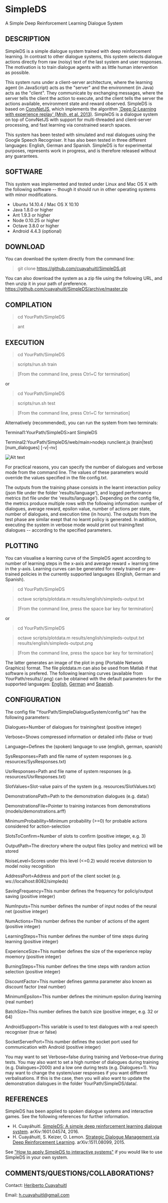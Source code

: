 # SimpleDS
A Simple Deep Reinforcement Learning Dialogue System

DESCRIPTION
-----------
SimpleDS is a simple dialogue system trained with deep reinforcement learning. In contrast to other dialogue systems, this system selects dialogue actions directly from raw (noisy) text of the last system and user responses. The motivation is to train dialogue agents with as little human intervention as possible.

This system runs under a client-server architecture, where the learning agent (in JavaScript) acts as the "server" and the environment (in Java) acts as the "client". They communicate by exchanging messages, where the server tells the client the action to execute, and the client tells the server the actions available, environment state and reward observed. SimpleDS is based on [ConvNetJS](http://cs.stanford.edu/people/karpathy/convnetjs/), which implements the algorithm [`Deep Q-Learning with experience replay' (Mnih, et al. 2013)](http://arxiv.org/pdf/1312.5602v1.pdf). SimpleDS is a dialogue system on top of ConvNetJS with support for multi-threaded and client-server processing, and fast learning via constrained search spaces.

This system has been tested with simulated and real dialogues using the Google Speech Recogniser. It has also been tested in three different languages: English, German and Spanish. SimpleDS is for experimental purposes, represents work in progress, and is therefore released without any guarantees.

SOFTWARE
--------
This system was implemented and tested under Linux and Mac OS X with the following software -- though it should run in other operating systems with minor modifications.
+ Ubuntu 14.10.4 / Mac OS X 10.10
+ Java 1.8.0 or higher
+ Ant 1.9.3 or higher
+ Node 0.10.25 or higher
+ Octave 3.8.0 or higher
+ Android 4.4.3 (optional)

DOWNLOAD
--------
You can download the system directly from the command line:

>git clone https://github.com/cuayahuitl/SimpleDS.git

You can also download the system as a zip file using the following URL, 
and then unzip it in your path of preference. 
https://github.com/cuayahuitl/SimpleDS/archive/master.zip 

COMPILATION
-----------
>cd YourPath/SimpleDS

>ant

EXECUTION
---------
>cd YourPath/SimpleDS

>scripts/run.sh train

>[From the command line, press Ctrl+C for termination]

or 

>cd YourPath/SimpleDS

>scripts/run.sh test

>[From the command line, press Ctrl+C for termination]

Alternatively (recommended), you can run the system from two terminals:

Terminal1:YourPath/SimpleDS>ant SimpleDS

Terminal2:YourPath/SimpleDS/web/main>nodejs runclient.js (train|test) [num_dialogues] [-v|-nv]

![Alt text](https://github.com/cuayahuitl/SimpleDS/blob/master/screenshots/Screenshot-SimpleDS.png "Example screenshot of SimpleDS at test time (Dialogues=1, Verbose=true)")

For practical reasons, you can specify the number of dialogues and verbose mode from the command line. The values of these parameters would override the values specified in the file config.txt.

The outputs from the training phase consists in the learnt interaction policy (json file under the folder 'results/language'), and logged performance metrics (txt file under the 'results/language'). Depending on the config file, the metrics produce multiple rows with the following information: number of dialogues, average reward, epsilon value, number of actions per state, number of dialogues, and execution time (in hours). The outputs from the test phase are similar exept that no learnt policy is generated. In addition, executing the system in verbose mode would print out training/test dialogues -- according to the specified parameters.

PLOTTING
--------
You can visualise a learning curve of the SimpleDS agent according to number of learning steps in the x-axis and average reward + learning time in the y-axis. Learning curves can be generated for newly trained or pre-trained policies in the currently supported languages (English, German and Spanish).

>cd YourPath/SimpleDS

>octave scripts/plotdata.m results/english/simpleds-output.txt

>[From the command line, press the space bar key for termination]

or 

>cd YourPath/SimpleDS

>octave scripts/plotdata.m results/english/simpleds-output.txt results/english/simpleds-output.png

>[From the command line, press the space bar key for termination]

The latter generates an image of the plot in png (Portable Network Graphics) format. The file plotdata.m can also be used from Matlab if that software is prefered. The following learning curves (available from YourPath/results/*/*.png) can be obtained with the default parameters for the supported languages: [English](https://github.com/cuayahuitl/SimpleDS/blob/master/results/english/simpleds-output.png), [German](https://github.com/cuayahuitl/SimpleDS/blob/master/results/german/simpleds-output.png) and [Spanish](https://github.com/cuayahuitl/SimpleDS/blob/master/results/spanish/simpleds-output.png).

CONFIGURATION
-------------
The config file "YourPath/SimpleDialogueSystem/config.txt" has the following parameters:

Dialogues=Number of dialogues for training/test (positive integer)

Verbose=Shows compressed information or detailed info (false or true)

Language=Defines the (spoken) language to use (english, german, spanish)

SysResponses=Path and file name of system responses (e.g. resources/SysResponses.txt)

UsrResponses=Path and file name of system responses (e.g. resources/UsrResponses.txt)

SlotValues=Slot-value pairs of the system (e.g. resources/SlotValues.txt)

DemonstrationsPath=Path to the demonstration dialogues (e.g. data/)

DemonstrationsFile=Pointer to training instances from demonstrations (models/demonstrations.arff)

MinimumProbability=Minimum probability (>=0) for probable actions considered for action-selection

SlotsToConfirm=Number of slots to confirm (positive integer, e.g. 3)

OutputPath=The directory where the output files (policy and metrics) will be stored

NoiseLevel=Scores under this level (<=0.2) would receive distorsion to model noisy recognition

AddressPort=Address and port of the client socket (e.g. ws://localhost:8082/simpleds)

SavingFrequency=This number defines the frequency for policiy/output saving (positive integer)

NumInputs=This number defines the number of input nodes of the neural net (positive integer) 

NumActions=This number defines the number of actions of the agent (positive integer)

LearningSteps=This number defines the number of time steps during learning (positive integer)

ExperienceSize=This number defines the size of the experience replay moemory (positive integer)

BurningSteps=This number defines the time steps with random action selection (positive integer)

DiscountFactor=This number defines gamma parameter also known as discount factor (real number)

MinimumEpsilon=This number defines the minimum epsilon during learning (real number)

BatchSize=This number defines the batch size (positive integer, e.g. 32 or 64)

AndroidSupport=This variable is used to test dialogues with a real speech recogniser (true or false)

SocketServerPort=This number defines the socket port used for communication with Android (positive integer)

You may want to set Verbose=false during training and Verbose=true during tests. You may also want to set a high number of dialogues during training (e.g. Dialogues=2000) and a low one during tests (e.g. Dialogues=1). You may want to change the system/user responses if you want different verbalisations. If this is the case, then you will also want to update the demonstration dialogues in the folder YourPath/SimpleDS/data/.

REFERENCES
----------
SimpleDS has been applied to spoken dialogue systems and interactive games. See the following references for further information.

+ H. Cuayáhuitl. [SimpleDS: A simple deep reinforcement learning dialogue system](http://arxiv.org/abs/1601.04574). arXiv:1601.04574, 2016.
+ H. Cuayáhuitl, S. Keizer, O. Lemon. [Strategic Dialogue Management via Deep Reinforcement Learning](http://arxiv.org/abs/1511.08099). arXiv:1511.08099, 2015.

See ["How to apply SimpleDS to interactive systems"](https://github.com/cuayahuitl/SimpleDS/blob/master/doc/How2UseSimpleDS.txt) if you would like to use SimpleDS in your own system.

COMMENTS/QUESTIONS/COLLABORATIONS?
-------------------
Contact: [Heriberto Cuayahuitl](http://staff.lincoln.ac.uk/hcuayahuitl)

Email: h.cuayahuitl@gmail.com
